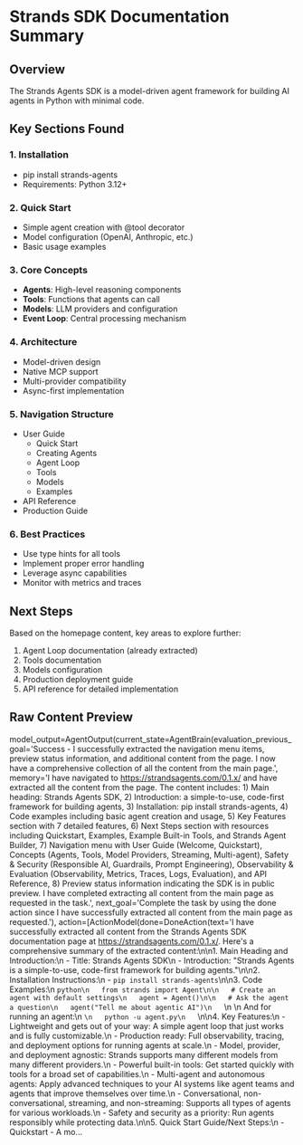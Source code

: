 # Strands SDK Documentation Summary

## Overview
The Strands Agents SDK is a model-driven agent framework for building AI agents in Python with minimal code.

## Key Sections Found

### 1. Installation
- pip install strands-agents
- Requirements: Python 3.12+

### 2. Quick Start
- Simple agent creation with @tool decorator
- Model configuration (OpenAI, Anthropic, etc.)
- Basic usage examples

### 3. Core Concepts
- **Agents**: High-level reasoning components
- **Tools**: Functions that agents can call
- **Models**: LLM providers and configuration
- **Event Loop**: Central processing mechanism

### 4. Architecture
- Model-driven design
- Native MCP support
- Multi-provider compatibility
- Async-first implementation

### 5. Navigation Structure
- User Guide
  - Quick Start
  - Creating Agents
  - Agent Loop
  - Tools
  - Models
  - Examples
- API Reference
- Production Guide

### 6. Best Practices
- Use type hints for all tools
- Implement proper error handling
- Leverage async capabilities
- Monitor with metrics and traces

## Next Steps
Based on the homepage content, key areas to explore further:
1. Agent Loop documentation (already extracted)
2. Tools documentation
3. Models configuration
4. Production deployment guide
5. API reference for detailed implementation


## Raw Content Preview

model_output=AgentOutput(current_state=AgentBrain(evaluation_previous_goal='Success - I successfully extracted the navigation menu items, preview status information, and additional content from the page. I now have a comprehensive collection of all the content from the main page.', memory='I have navigated to https://strandsagents.com/0.1.x/ and have extracted all the content from the page. The content includes: 1) Main heading: Strands Agents SDK, 2) Introduction: a simple-to-use, code-first framework for building agents, 3) Installation: pip install strands-agents, 4) Code examples including basic agent creation and usage, 5) Key Features section with 7 detailed features, 6) Next Steps section with resources including Quickstart, Examples, Example Built-in Tools, and Strands Agent Builder, 7) Navigation menu with User Guide (Welcome, Quickstart), Concepts (Agents, Tools, Model Providers, Streaming, Multi-agent), Safety & Security (Responsible AI, Guardrails, Prompt Engineering), Observability & Evaluation (Observability, Metrics, Traces, Logs, Evaluation), and API Reference, 8) Preview status information indicating the SDK is in public preview. I have completed extracting all content from the main page as requested in the task.', next_goal='Complete the task by using the done action since I have successfully extracted all content from the main page as requested.'), action=[ActionModel(done=DoneAction(text='I have successfully extracted all content from the Strands Agents SDK documentation page at https://strandsagents.com/0.1.x/. Here\'s a comprehensive summary of the extracted content:\n\n1. Main Heading and Introduction:\n   - Title: Strands Agents SDK\n   - Introduction: "Strands Agents is a simple-to-use, code-first framework for building agents."\n\n2. Installation Instructions:\n   - `pip install strands-agents`\n\n3. Code Examples:\n   ```python\n   from strands import Agent\n\n   # Create an agent with default settings\n   agent = Agent()\n\n   # Ask the agent a question\n   agent("Tell me about agentic AI")\n   ```\n   \n   And for running an agent:\n   ```\n   python -u agent.py\n   ```\n\n4. Key Features:\n   - Lightweight and gets out of your way: A simple agent loop that just works and is fully customizable.\n   - Production ready: Full observability, tracing, and deployment options for running agents at scale.\n   - Model, provider, and deployment agnostic: Strands supports many different models from many different providers.\n   - Powerful built-in tools: Get started quickly with tools for a broad set of capabilities.\n   - Multi-agent and autonomous agents: Apply advanced techniques to your AI systems like agent teams and agents that improve themselves over time.\n   - Conversational, non-conversational, streaming, and non-streaming: Supports all types of agents for various workloads.\n   - Safety and security as a priority: Run agents responsibly while protecting data.\n\n5. Quick Start Guide/Next Steps:\n   - Quickstart - A mo...